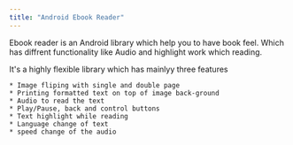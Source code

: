 ```yaml
---
title: "Android Ebook Reader"
---
```


Ebook reader is an Android library which help you to have book feel. Which has diffrent functionality like Audio and highlight work which reading. 

It's a highly flexible library which has mainlyy three features

    * Image fliping with single and double page
    * Printing formatted text on top of image back-ground
    * Audio to read the text
    * Play/Pause, back and control buttons
    * Text highlight while reading
    * Language change of text
    * speed change of the audio